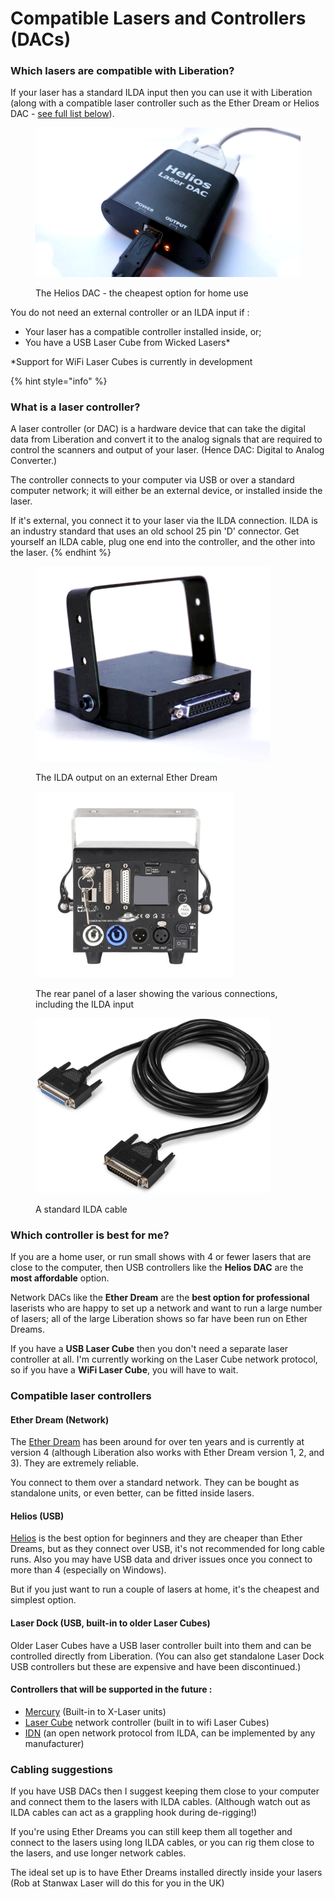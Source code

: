 # Compatible Lasers and Controllers (DACs)

### Which lasers are compatible with Liberation?

If your laser has a standard ILDA input then you can use it with Liberation (along with a compatible laser controller such as the Ether Dream or Helios DAC - [see full list below](compatible-lasers-and-controllers-dacs.md#compatible-laser-controllers)).

<figure><img src=".gitbook/assets/helios-dac.png" alt="" width="563"><figcaption><p>The Helios DAC - the cheapest option for home use</p></figcaption></figure>

You do not need an external controller or an ILDA input if :&#x20;

* Your laser has a compatible controller installed inside, or;
* You have a USB Laser Cube from Wicked Lasers\*

\*Support for WiFi Laser Cubes is currently in development

{% hint style="info" %}
### What is a laser controller?

A laser controller (or DAC) is a hardware device that can take the digital data from Liberation and convert it to the analog signals that are required to control the scanners and output of your laser. (Hence DAC: Digital to Analog Converter.)

The controller connects to your computer via USB or over a standard computer network; it will either be an external device, or installed inside the laser.

If it's external, you connect it to your laser via the ILDA connection. ILDA is an industry standard that uses an old school 25 pin 'D' connector. Get yourself an ILDA cable, plug one end into the controller, and the other into the laser. &#x20;
{% endhint %}

<figure><img src=".gitbook/assets/etherdream-ilda.png" alt="" width="375"><figcaption><p>The ILDA output on an external Ether Dream</p></figcaption></figure>

<figure><img src=".gitbook/assets/opt-laser-rear.jpg" alt="" width="317"><figcaption><p>The rear panel of a laser showing the various connections, including the ILDA input</p></figcaption></figure>

<figure><img src=".gitbook/assets/ilda-cable.jpg" alt="" width="375"><figcaption><p>A standard ILDA cable</p></figcaption></figure>

### Which controller is best for me?

If you are a home user, or run small shows with 4 or fewer lasers that are close to the computer, then USB controllers like the **Helios DAC** are the **most affordable** option.&#x20;

Network DACs like the **Ether Dream** are the **best option for professional** laserists who are happy to set up a network and want to run a large number of lasers; all of the large Liberation shows so far have been run on Ether Dreams.&#x20;

If you have a **USB Laser Cube** then you don't need a separate laser controller at all. I'm currently working on the Laser Cube network protocol, so if you have a **WiFi Laser Cube**, you will have to wait.&#x20;

### Compatible laser controllers

#### Ether Dream (Network)

The [Ether Dream](https://ether-dream.com) has been around for over ten years and is currently at version 4 (although Liberation also works with Ether Dream version 1, 2, and 3). They are extremely reliable.&#x20;

You connect to them over a standard network. They can be bought as standalone units, or even better, can be fitted inside lasers.&#x20;

#### Helios (USB)

[Helios](https://bitlasers.com/helios-laser-dac/) is the best option for beginners and they are cheaper than Ether Dreams, but as they connect over USB, it's not recommended for long cable runs. Also you may have USB data and driver issues once you connect to more than 4 (especially on Windows).&#x20;

But if you just want to run a couple of lasers at home, it's the cheapest and simplest option.&#x20;

#### Laser Dock (USB, built-in to older Laser Cubes)

Older Laser Cubes have a USB laser controller built into them and can be controlled directly from Liberation. (You can also get standalone Laser Dock USB controllers but these are expensive and have been discontinued.)&#x20;

#### Controllers that will be supported in the future :

* [Mercury](https://x-laser.com/pages/mercury-laser-control-system) (Built-in to X-Laser units)
* [Laser Cube](https://www.laseros.com/lasercube/) network controller (built in to wifi Laser Cubes)
* [IDN](http://www.ilda-digital.com) (an open network protocol from ILDA, can be implemented by any manufacturer)



### Cabling suggestions

If you have USB DACs then I suggest keeping them close to your computer and connect them to the lasers with ILDA cables. (Although watch out as ILDA cables can act as a grappling hook during de-rigging!)

If you're using Ether Dreams you can still keep them all together and connect to the lasers using long ILDA cables, or you can rig them close to the lasers, and use longer network cables.&#x20;

The ideal set up is to have Ether Dreams installed directly inside your lasers (Rob at Stanwax Laser will do this for you in the UK)





